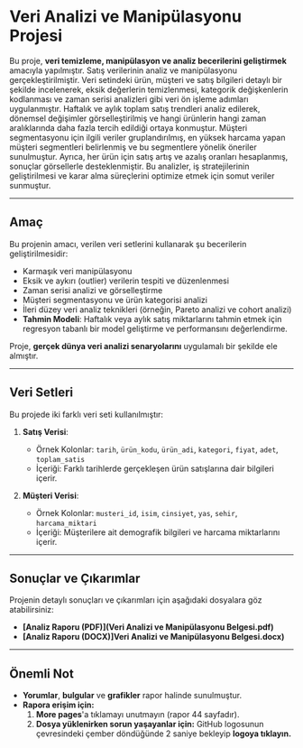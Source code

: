 # **Veri Analizi ve Manipülasyonu Projesi**

Bu proje, **veri temizleme, manipülasyon ve analiz becerilerini geliştirmek** amacıyla yapılmıştır. Satış verilerinin analiz ve manipülasyonu gerçekleştirilmiştir. Veri setindeki ürün, müşteri ve satış bilgileri detaylı bir şekilde incelenerek, eksik değerlerin temizlenmesi, kategorik değişkenlerin kodlanması ve zaman serisi analizleri gibi veri ön işleme adımları uygulanmıştır. Haftalık ve aylık toplam satış trendleri analiz edilerek, dönemsel değişimler görselleştirilmiş ve hangi ürünlerin hangi zaman aralıklarında daha fazla tercih edildiği ortaya konmuştur. Müşteri segmentasyonu için ilgili veriler gruplandırılmış, en yüksek harcama yapan müşteri segmentleri belirlenmiş ve bu segmentlere yönelik öneriler sunulmuştur. Ayrıca, her ürün için satış artış ve azalış oranları hesaplanmış, sonuçlar görsellerle desteklenmiştir. Bu analizler, iş stratejilerinin geliştirilmesi ve karar alma süreçlerini optimize etmek için somut veriler sunmuştur.

---

## **Amaç**
Bu projenin amacı, verilen veri setlerini kullanarak şu becerilerin geliştirilmesidir:
- Karmaşık veri manipülasyonu  
- Eksik ve aykırı (outlier) verilerin tespiti ve düzenlenmesi  
- Zaman serisi analizi ve görselleştirme  
- Müşteri segmentasyonu ve ürün kategorisi analizi  
- İleri düzey veri analiz teknikleri (örneğin, Pareto analizi ve cohort analizi)  
- **Tahmin Modeli**: Haftalık veya aylık satış miktarlarını tahmin etmek için regresyon tabanlı bir model geliştirme ve performansını değerlendirme.  

Proje, **gerçek dünya veri analizi senaryolarını** uygulamalı bir şekilde ele almıştır.

---

## **Veri Setleri**
Bu projede iki farklı veri seti kullanılmıştır:
1. **Satış Verisi**:  
   - Örnek Kolonlar: `tarih`, `ürün_kodu`, `ürün_adi`, `kategori`, `fiyat`, `adet`, `toplam_satis`  
   - İçeriği: Farklı tarihlerde gerçekleşen ürün satışlarına dair bilgileri içerir.

2. **Müşteri Verisi**:  
   - Örnek Kolonlar: `musteri_id`, `isim`, `cinsiyet`, `yas`, `sehir`, `harcama_miktari`  
   - İçeriği: Müşterilere ait demografik bilgileri ve harcama miktarlarını içerir.

---

## **Sonuçlar ve Çıkarımlar**
Projenin detaylı sonuçları ve çıkarımları için aşağıdaki dosyalara göz atabilirsiniz:
- **[Analiz Raporu (PDF)](Veri Analizi ve Manipülasyonu Belgesi.pdf)**  
- **[Analiz Raporu (DOCX)]Veri Analizi ve Manipülasyonu Belgesi.docx)**  

---

## **Önemli Not**
- **Yorumlar**, **bulgular** ve **grafikler** rapor halinde sunulmuştur.  
- **Rapora erişim için:**  
  1. **More pages**'a tıklamayı unutmayın (rapor 44 sayfadır).  
  2. **Dosya yüklenirken sorun yaşayanlar için:** GitHub logosunun çevresindeki çember döndüğünde 2 saniye bekleyip **logoya tıklayın.**  
